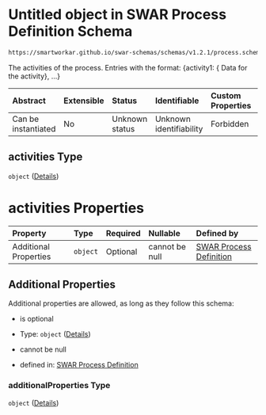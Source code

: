 # Untitled object in SWAR Process Definition Schema

```txt
https://smartworkar.github.io/swar-schemas/schemas/v1.2.1/process.schema.json#/properties/activities
```

The activities of the process. Entries with the format: {activity1: { Data for the activity}, ...}

| Abstract            | Extensible | Status         | Identifiable            | Custom Properties | Additional Properties | Access Restrictions | Defined In                                                                 |
| :------------------ | :--------- | :------------- | :---------------------- | :---------------- | :-------------------- | :------------------ | :------------------------------------------------------------------------- |
| Can be instantiated | No         | Unknown status | Unknown identifiability | Forbidden         | Allowed               | none                | [process.schema.json\*](../out/process.schema.json "open original schema") |

## activities Type

`object` ([Details](process-properties-activities.md))

# activities Properties

| Property              | Type     | Required | Nullable       | Defined by                                                                                                                                                                                                   |
| :-------------------- | :------- | :------- | :------------- | :----------------------------------------------------------------------------------------------------------------------------------------------------------------------------------------------------------- |
| Additional Properties | `object` | Optional | cannot be null | [SWAR Process Definition](process-properties-activities-additionalproperties.md "https://smartworkar.github.io/swar-schemas/schemas/v1.2.1/process.schema.json#/properties/activities/additionalProperties") |

## Additional Properties

Additional properties are allowed, as long as they follow this schema:



* is optional

* Type: `object` ([Details](process-properties-activities-additionalproperties.md))

* cannot be null

* defined in: [SWAR Process Definition](process-properties-activities-additionalproperties.md "https://smartworkar.github.io/swar-schemas/schemas/v1.2.1/process.schema.json#/properties/activities/additionalProperties")

### additionalProperties Type

`object` ([Details](process-properties-activities-additionalproperties.md))
